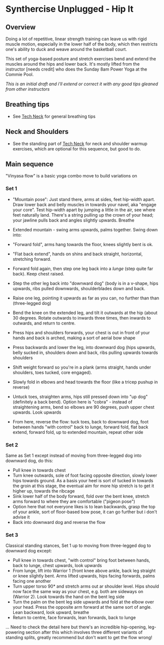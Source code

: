 # Synthercise Unplugged - Hip It
 
## Overview

Doing a lot of repetitive, linear strength training can leave us with rigid muscle motion, especially in the lower half of the body, which then restricts one's ability to duck and weave around the basketball court.

This set of yoga-based posture and stretch exercises bend and extend the muscles around the hips and lower back. It's mostly lifted from the instructor [needs credit] who does the Sunday 8am Power Yoga at the Commie Pool.

_This is an initial draft and i'll extend or correct it with any good tips gleaned from other instructors_

## Breathing tips

* See [Tech Neck](Tech_Neck.md) for general breathing tips

## Neck and Shoulders

* See the standing part of [Tech Neck](Tech_Neck.md) for neck and shoulder warmup exercises, which are optional for this sequence, but good to do.

## Main sequence

"Vinyasa flow" is a basic yoga combo move to build variations on

### Set 1

* "Mountain pose": Just stand there, arms at sides, feet hip-width apart. Draw lower back and belly muscles in towards your navel, aka "engage your core". Test hip-width apart by jumping a little in the air, see where feet naturally land. There's a string pulling up the crown of your head; your jawline pulls back and angles slightly upwards. Breathe 
* Extended mountain - swing arms upwards, palms together. Swing down into: 
* "Forward fold", arms hang towards the floor, knees slightly bent is ok. 
* "Flat back extend", hands on shins and back straight, horizontal, stretching forward. 
* Forward fold again, then step one leg back into a _lunge_ (step quite far back). Keep chest raised.
* Step the other leg back into "downward dog" (body is in a v-shape, hips upwards, ribs pulled downwards, shoulderblades down and back. 

* Raise one leg, pointing it upwards as far as you can, no further than than (three-legged dog)

* Bend the knee on the extended leg, and tilt it outwards at the hip (about 30 degrees. Rotate outwards to inwards three times, then inwards to outwards, and return to centre.

* Press hips and shoulders forwards, your chest is out in front of your hands and back is arched, making a sort of aerial bow shape

* Press backwards and lower the leg, into downward dog (hips upwards, belly sucked in, shoulders down and back, ribs pulling upwards towards shoulders

* Shift weight forward so you're in a plank (arms straight, hands under shoulders, toes tucked, core engaged). 

* Slowly fold in elbows and head towards the floor (like a tricep pushup in reverse) 

* Untuck toes, straighten arms, hips still pressed down into "up dog" (definitely a back bend). Option here is "cobra" - instead of straightening arms, bend so elbows are 90 degrees, push upper chest upwards. Look upwards

* From here, reverse the flow: tuck toes, back to downward dog, foot between hands "with control" back to lunge, forward fold, flat back extend, forward fold, up to extended mountain, repeat other side

### Set 2

Same as Set 1 except instead of moving from three-legged dog into downward dog, do this:

* Pull knee in towards chest
* Turn knee outwards, sole of foot facing opposite direction, slowly lower hips towards ground. As a basis your heel is sort of tucked in towards the groin at this stage, the eventual aim for more hip stretch is to get it higher up, towards the ribcage
* Sink lower half of the body forward, fold over the bent knee, stretch arms forward to where they are comfortable ("pigeon pose")
* Option here that not everyone likes is to lean backwards, grasp the top of your ankle, sort of floor-based bow pose, it can go further but i don't advise it
* Back into downward dog and reverse the flow

### Set 3

Classical standing stances, Set 1 up to moving from three-legged dog to downward dog except:

* Pull knee in towards chest, "with control" bring foot between hands, back to lunge, chest upwards, look upwards
* From lunge, lift into Warrior 1 (front knee above ankle, back leg straight or knee slightly bent. Arms lifted upwards, hips facing forwards, palms facing one another
* Turn upper torso 90* and stretch arms out ar shoulder level. Hips should now face the same way as your chest, e.g. both are sideways on (Warrior 2). Look towards the hand on the bent leg side
* Turn the palm on the bent leg side upwards and fold at the elbow over your head. Press the opposite arm forward at the same sort of angle. Lean backward, look upward, breathe
* Return to centre, face forwards, lean forwards, back to lunge

... Need to check the detail here but there's an incredible hip-opening, leg-powering section after this which involves three different variants of standing splits, greatly recommend but don't want to get the flow wrong!










 


